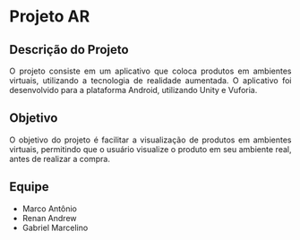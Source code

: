 # Projeto AR

## Descrição do Projeto
<p align="justify">O projeto consiste em um aplicativo que coloca produtos em ambientes virtuais, utilizando a tecnologia de realidade aumentada. O aplicativo foi desenvolvido para a plataforma Android, utilizando Unity e Vuforia.</p>

## Objetivo
<p align="justify">O objetivo do projeto é facilitar a visualização de produtos em ambientes virtuais, permitindo que o usuário visualize o produto em seu ambiente real, antes de realizar a compra.</p>

## Equipe
* Marco Antônio
* Renan Andrew
* Gabriel Marcelino